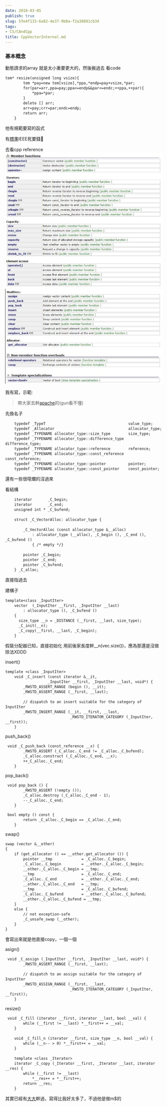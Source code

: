 ```yaml
---
date: 2018-03-05
publish: true
slug: 5fe4f133-6a82-4e37-9b0a-f2a38891cb3d
tags:
- CS/CAndCpp
title: CppVectorInternal.md
---
```

### 基本概念

動態請求的array
就是太小重要更大的，然後搬過去
看code

```c++=
tem* resize(unsigned long vsize){
        tem *pay=new tem[vsize],*ppa,*endp=pay+vsize,*par;
        for(par=arr,ppa=pay;ppa<=endp&&par<=endc;++ppa,++par){
            *ppa=*par;
        }
        delete [] arr;
        arr=pay;crr=par;endc=endp;
        return arr;
    }
```

他有規範要寫的函式

有[標準](https://www.iso.org/standard/38110.html)IEEE死要錢:shit:

去看cpp reference
![](../da955d32-5bba-49bd-9043-c49e25843d37.jpg)
![](../7821f531-7444-4d18-8fb6-4e00c138dc10.jpg)

我有寫，示範:

> 帶大家去幹[apache](http://svn.apache.org/repos/asf/stdcxx/branches/4.2.x/include/vector)的(gun看不懂)



先換名子

```c++=
    typedef _TypeT                                     value_type;
    typedef _Allocator                                 allocator_type;
    typedef _TYPENAME allocator_type::size_type        size_type;
    typedef _TYPENAME allocator_type::difference_type  difference_type;
    typedef _TYPENAME allocator_type::reference        reference;
    typedef _TYPENAME allocator_type::const_reference  const_reference;
    typedef _TYPENAME allocator_type::pointer          pointer;
    typedef _TYPENAME allocator_type::const_pointer    const_pointer;
```

還有一些很噁爛的沒過來

看結構

```c++=
    iterator       _C_begin;
    iterator       _C_end;
    unsigned int * _C_bufend;
    
    struct _C_VectorAlloc: allocator_type {

        _C_VectorAlloc (const allocator_type &__alloc)
            : allocator_type (__alloc), _C_begin (), _C_end (), _C_bufend ()
            { /* empty */}

        pointer _C_begin;
        pointer _C_end;
        pointer _C_bufend;
    } _C_alloc;

```

直接指過去

建構子

```c++=
template<class _InputIter>
    vector  (_InputIter __first, _InputIter __last)
        : allocator_type (), _C_bufend ()
    {
      size_type __n = _DISTANCE (__first, __last, size_type);
      _C_init(__n); 
      _C_copy(__first, __last, _C_begin);
    }

```

假裝分配器已知，直接初始化
用前後家長度幹__n(vec.size())，應為那還是沒做除法XDDD

insert()

```c++=
template <class _InputIter>
    void _C_insert (const iterator &__it,
                   _InputIter __first, _InputIter __last, void*) {
        _RWSTD_ASSERT_RANGE (begin (), __it);
        _RWSTD_ASSERT_RANGE (__first, __last);

        // dispatch to an insert suitable for the category of InputIter
        _RWSTD_INSERT_RANGE (__it, __first, __last,
                             _RWSTD_ITERATOR_CATEGORY (_InputIter, __first));
    }
```

push_back()

```c++=
 void _C_push_back (const_reference __x) {
        _RWSTD_ASSERT (_C_alloc._C_end != _C_alloc._C_bufend);
        _C_alloc.construct (_C_alloc._C_end, __x);
        ++_C_alloc._C_end;
    }
```

pop_back()

```c++=
 void pop_back () {
        _RWSTD_ASSERT (!empty ());
        _C_alloc.destroy (_C_alloc._C_end - 1);
        --_C_alloc._C_end;
    }
```

```c++=
 bool empty () const {
        return _C_alloc._C_begin == _C_alloc._C_end;
    }
```

swap()

```c++=
swap (vector &__other)
{
    if (get_allocator () == __other.get_allocator ()) {
        pointer __tmp             = _C_alloc._C_begin;
        _C_alloc._C_begin         = __other._C_alloc._C_begin;
        __other._C_alloc._C_begin = __tmp;
        __tmp                     = _C_alloc._C_end;
        _C_alloc._C_end           = __other._C_alloc._C_end;
        __other._C_alloc._C_end   = __tmp;
        __tmp                     = _C_alloc._C_bufend;
        _C_alloc._C_bufend        = __other._C_alloc._C_bufend;
        __other._C_alloc._C_bufend = __tmp;
    }
    else {
        // not exception-safe
        _C_unsafe_swap (__other);
    }
}
```

會寫出來就是他直接copy，一個一個

asign()

```c++=
 void _C_assign (_InputIter __first, _InputIter __last, void*) {
        _RWSTD_ASSERT_RANGE (__first, __last);

        // dispatch to an assign suitable for the category of InputIter
        _RWSTD_ASSIGN_RANGE (__first, __last,
                             _RWSTD_ITERATOR_CATEGORY (_InputIter, __first));
    }
```

resize()

```c++=
 void _C_fill (iterator __first, iterator __last, bool __val) {
        while (__first != __last) *__first++ = __val;
    }

    void _C_fill_n (iterator __first, size_type __n, bool __val) {
        while (__n-- > 0) *__first++ = __val;
    }

    template <class _Iterator>
    iterator _C_copy (_Iterator __first, _Iterator __last, iterator __res) {
        while (__first != __last)
            *__res++ = *__first++;
        return __res;
    }
```

其實已經有[大大](https://hadibrais.wordpress.com/2013/11/10/dissecting-the-c-stl-vector-part-1-introduction/)幹過，寫得比我好太多了，不過他是做m$的
